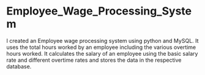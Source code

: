 # Employee_Wage_Processing_System
I created an Employee wage processing system using python and MySQL. It uses the total hours worked by an employee including the various overtime hours worked. It calculates the salary of an employee using the basic salary rate and different overtime rates and stores the data in the respective database.

